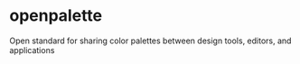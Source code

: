 # openpalette
Open standard for sharing color palettes between design tools, editors, and applications
